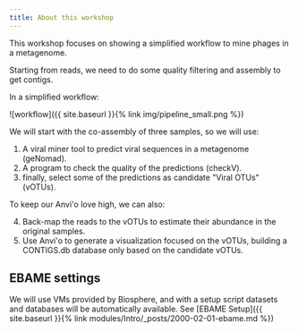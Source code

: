 ```yaml
---
title: About this workshop
---
```


This workshop focuses on showing a simplified workflow
to mine phages in a metagenome.

Starting from reads, we need to do some quality filtering and assembly to get contigs.

In a simplified workflow:

![workflow]({{ site.baseurl }}{% link img/pipeline_small.png %})

We will start with the co-assembly of three samples, so we will use:

1. A viral miner tool to predict viral sequences in a metagenome (geNomad).
2. A program to check the quality of the predictions (checkV).
3. finally, select some of the predictions as candidate "Viral OTUs" (vOTUs).

To keep our Anvi'o love high, we can also:

4. Back-map the reads to the vOTUs to estimate their abundance in the original samples.
5. Use Anvi'o to generate a visualization focused on the vOTUs, building a CONTIGS.db database only based on the candidate vOTUs.

## EBAME settings

We will use VMs provided by Biosphere, and with a setup script datasets and databases will be automatically available.
See [EBAME Setup]({{ site.baseurl }}{% link modules/Intro/_posts/2000-02-01-ebame.md  %})

